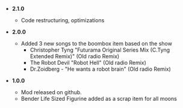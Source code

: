 -   **2.1.0**
    - Code restructuring, optimizations

-   **2.0.0**
    -   Added 3 new songs to the boombox item based on the show
        -  Christopher Tyng "Futurama Original Series Mix (C.Tyng Extended Remix)" (Old radio Remix)
        -  The Robot Devil "Robot Hell" (Old radio Remix)
        -  Dr.Zoidberg - "He wants a robot brain" (Old radio Remix)

-   **1.0.0**

    -   Mod released on github.
    -   Bender Life Sized Figurine added as a scrap item for all moons
